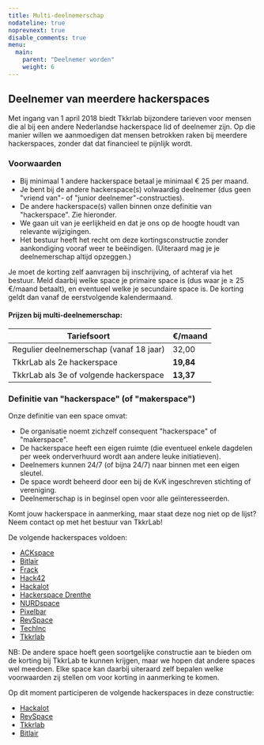 ```yaml
---
title: Multi-deelnemerschap
nodateline: true
noprevnext: true
disable_comments: true
menu:
  main:
    parent: "Deelnemer worden"
    weight: 6
---
```


## Deelnemer van meerdere hackerspaces
Met ingang van 1 april 2018 biedt Tkkrlab bijzondere tarieven voor mensen die al bij een andere Nederlandse hackerspace lid of deelnemer zijn. Op die manier willen we aanmoedigen dat mensen betrokken raken bij meerdere hackerspaces, zonder dat dat financieel te pijnlijk wordt.

### Voorwaarden
 - Bij minimaal 1 andere hackerspace betaal je minimaal € 25 per maand.
 - Je bent bij de andere hackerspace(s) volwaardig deelnemer (dus geen "vriend van"- of "junior deelnemer"-constructies).
 - De andere hackerspace(s) vallen binnen onze definitie van "hackerspace". Zie hieronder.
 - We gaan uit van je eerlijkheid en dat je ons op de hoogte houdt van relevante wijzigingen.
 - Het bestuur heeft het recht om deze kortingsconstructie zonder aankondiging vooraf weer te beëindigen. (Uiteraard mag je je deelnemerschap altijd opzeggen.)

 Je moet de korting zelf aanvragen bij inschrijving, of achteraf via het bestuur. Meld daarbij welke space je primaire space is (dus waar je ≥ 25 €/maand betaalt), en eventueel welke je secundaire space is. De korting geldt dan vanaf de eerstvolgende kalendermaand.
 
#### Prijzen bij multi-deelnemerschap:

| Tariefsoort                             | €/maand |
|-----------------------------------------|---------|
| Regulier deelnemerschap (vanaf 18 jaar) | 32,00   |
| TkkrLab als 2e hackerspace              | **19,84**   |
| TkkrLab als 3e of volgende hackerspace  | **13,37**   |

### Definitie van "hackerspace" (of "makerspace")
Onze definitie van een space omvat:

 - De organisatie noemt zichzelf consequent "hackerspace" of "makerspace".
 - De hackerspace heeft een eigen ruimte (die eventueel enkele dagdelen per week onderverhuurd wordt aan andere leuke initiatieven).
 - Deelnemers kunnen 24/7 (of bijna 24/7) naar binnen met een eigen sleutel.
 - De space wordt beheerd door een bij de KvK ingeschreven stichting of vereniging.
 - Deelnemerschap is in beginsel open voor alle geïnteresseerden.

Komt jouw hackerspace in aanmerking, maar staat deze nog niet op de lijst? Neem contact op met het bestuur van TkkrLab!

De volgende hackerspaces voldoen:

 - [ACKspace](https://ackspace.nl)
 - [Bitlair](https://bitlair.nl/Multi-deelnemerschap)
 - [Frack](https://frack.nl)
 - [Hack42](https://hack42.nl)
 - [Hackalot](https://hackalot.nl/Multi-deelnemerschap)
 - [Hackerspace Drenthe](https://www.hackerspace-drenthe.nl)
 - [NURDspace](https://nurdspace.nl)
 - [Pixelbar](https://www.pixelbar.nl)
 - [RevSpace](https://revspace.nl/index.php?title=Multi-deelnemerschap)
 - [TechInc](https://techinc.nl)
 - [Tkkrlab](https://www.tkkrlab.nl)

NB: De andere space hoeft geen soortgelijke constructie aan te bieden om de korting bij TkkrLab te kunnen krijgen,
maar we hopen dat andere spaces wel meedoen.
Elke space kan daarbij uiteraard zelf bepalen welke voorwaarden zij stellen om voor korting in aanmerking te komen.

Op dit moment participeren de volgende hackerspaces in deze constructie:

 - [Hackalot](https://hackalot.nl/Multi-deelnemerschap)
 - [RevSpace](https://revspace.nl/index.php?title=Multi-deelnemerschap)
 - [Tkkrlab](https://www.tkkrlab.nl)
 - [Bitlair](https://bitlair.nl/Multi-deelnemerschap)

